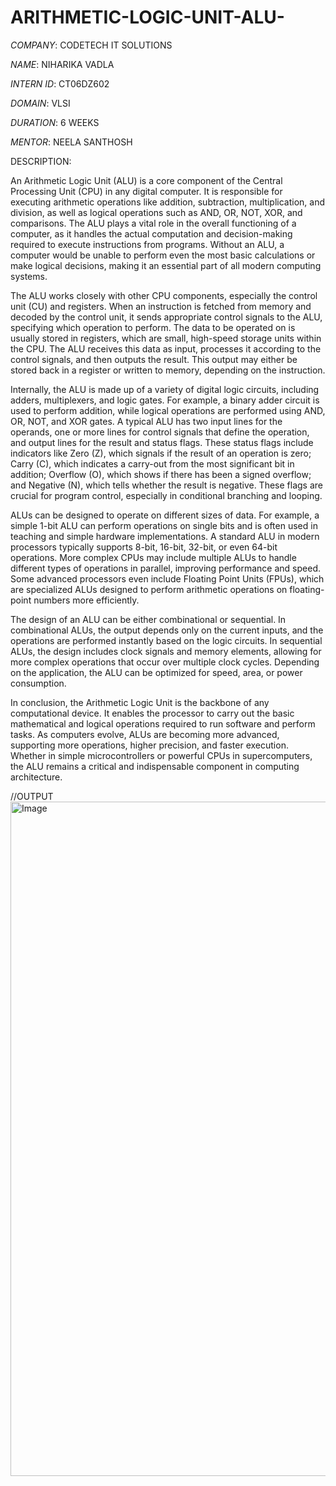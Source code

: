 # ARITHMETIC-LOGIC-UNIT-ALU- 

*COMPANY*: CODETECH IT SOLUTIONS

*NAME*: NIHARIKA VADLA

*INTERN ID*: CT06DZ602

*DOMAIN*: VLSI

*DURATION*: 6 WEEKS

*MENTOR*: NEELA SANTHOSH

DESCRIPTION:

An Arithmetic Logic Unit (ALU) is a core component of the Central Processing Unit (CPU) in any digital computer. It is responsible for executing arithmetic operations like addition, subtraction, multiplication, and division, as well as logical operations such as AND, OR, NOT, XOR, and comparisons. The ALU plays a vital role in the overall functioning of a computer, as it handles the actual computation and decision-making required to execute instructions from programs. Without an ALU, a computer would be unable to perform even the most basic calculations or make logical decisions, making it an essential part of all modern computing systems.

The ALU works closely with other CPU components, especially the control unit (CU) and registers. When an instruction is fetched from memory and decoded by the control unit, it sends appropriate control signals to the ALU, specifying which operation to perform. The data to be operated on is usually stored in registers, which are small, high-speed storage units within the CPU. The ALU receives this data as input, processes it according to the control signals, and then outputs the result. This output may either be stored back in a register or written to memory, depending on the instruction.

Internally, the ALU is made up of a variety of digital logic circuits, including adders, multiplexers, and logic gates. For example, a binary adder circuit is used to perform addition, while logical operations are performed using AND, OR, NOT, and XOR gates. A typical ALU has two input lines for the operands, one or more lines for control signals that define the operation, and output lines for the result and status flags. These status flags include indicators like Zero (Z), which signals if the result of an operation is zero; Carry (C), which indicates a carry-out from the most significant bit in addition; Overflow (O), which shows if there has been a signed overflow; and Negative (N), which tells whether the result is negative. These flags are crucial for program control, especially in conditional branching and looping.

ALUs can be designed to operate on different sizes of data. For example, a simple 1-bit ALU can perform operations on single bits and is often used in teaching and simple hardware implementations. A standard ALU in modern processors typically supports 8-bit, 16-bit, 32-bit, or even 64-bit operations. More complex CPUs may include multiple ALUs to handle different types of operations in parallel, improving performance and speed. Some advanced processors even include Floating Point Units (FPUs), which are specialized ALUs designed to perform arithmetic operations on floating-point numbers more efficiently.

The design of an ALU can be either combinational or sequential. In combinational ALUs, the output depends only on the current inputs, and the operations are performed instantly based on the logic circuits. In sequential ALUs, the design includes clock signals and memory elements, allowing for more complex operations that occur over multiple clock cycles. Depending on the application, the ALU can be optimized for speed, area, or power consumption.

In conclusion, the Arithmetic Logic Unit is the backbone of any computational device. It enables the processor to carry out the basic mathematical and logical operations required to run software and perform tasks. As computers evolve, ALUs are becoming more advanced, supporting more operations, higher precision, and faster execution. Whether in simple microcontrollers or powerful CPUs in supercomputers, the ALU remains a critical and indispensable component in computing architecture.


//OUTPUT
<img width="1901" height="1079" alt="Image" src="https://github.com/user-attachments/assets/e1288916-539e-4eb3-a335-7381c5455a3d" />
